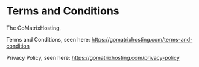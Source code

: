 # Terms and Conditions

The GoMatrixHosting,

Terms and Conditions, seen here: https://gomatrixhosting.com/terms-and-condition

Privacy Policy, seen here: https://gomatrixhosting.com/privacy-policy
